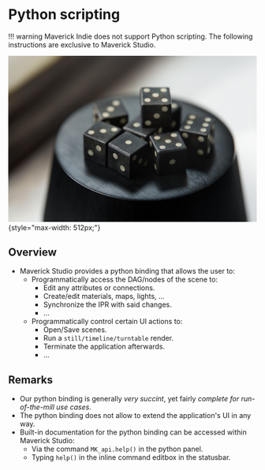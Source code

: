 # Python scripting

!!! warning
    Maverick Indie does not support Python scripting. The following instructions are exclusive to Maverick Studio.

![Python scripting in Maverick Studio](python_dice.png "Python scripting in Maverick Studio"){style="max-width: 512px;"}

## Overview

- Maverick Studio provides a python binding that allows the user to:
    - Programmatically access the DAG/nodes of the scene to:
        - Edit any attributes or connections.
        - Create/edit materials, maps, lights, ...
        - Synchronize the IPR with said changes.
        - ...
    - Programmatically control certain UI actions to:
        - Open/Save scenes.
        - Run a `still/timeline/turntable` render.
        - Terminate the application afterwards.
        - ...

## Remarks

- Our python binding is generally _very succint_, yet fairly _complete for run-of-the-mill use cases_.
- The python binding does not allow to extend the application's UI in any way.
- Built-in documentation for the python binding can be accessed within Maverick Studio:
    - Via the command `MK_api.help()` in the python panel.
    - Typing `help()` in the inline command editbox in the statusbar.
